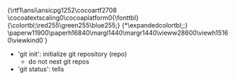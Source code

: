 {\rtf1\ansi\ansicpg1252\cocoartf2708
\cocoatextscaling0\cocoaplatform0{\fonttbl}
{\colortbl;\red255\green255\blue255;}
{\*\expandedcolortbl;;}
\paperw11900\paperh16840\margl1440\margr1440\vieww28600\viewh15160\viewkind0
}
- 'git init': initialize git repository (repo)
    - do not nest git repos
- 'git status': tells
